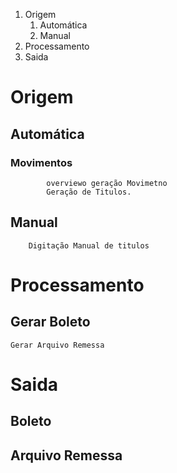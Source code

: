 <!-- TITLE: Integração Bancária -->
<!-- SUBTITLE: Integração Bancária a Pagar -->

1. Origem
	1. Automática
	2. Manual
2. Processamento
3. Saida
# Origem
## Automática
### Movimentos

			overviewo geração Movimetno
			Geração de Titulos.
			
## Manual
		Digitação Manual de titulos

# Processamento

## Gerar Boleto

	Gerar Arquivo Remessa
	
# Saida
## Boleto
## Arquivo Remessa